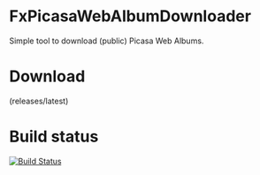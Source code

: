 # FxPicasaWebAlbumDownloader
Simple tool to download (public) Picasa Web Albums.

# Download
(releases/latest)

# Build status
[![Build Status](https://travis-ci.org/WimObiwan/FxPicasaWebAlbumDownloader.svg?branch=master)](https://travis-ci.org/WimObiwan/FxPicasaWebAlbumDownloader)
